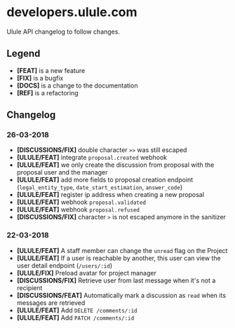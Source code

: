 # developers.ulule.com

Ulule API changelog to follow changes.

## Legend

* **[FEAT]** is a new feature
* **[FIX]** is a bugfix
* **[DOCS]** is a change to the documentation
* **[REF]** is a refactoring

## Changelog

### 26-03-2018

* **[DISCUSSIONS/FIX]** double character `>>` was still escaped
* **[ULULE/FEAT]** integrate `proposal.created` webhook
* **[ULULE/FEAT]** we only create the discussion from proposal with the proposal user and the manager
* **[ULULE/FEAT]** add more fields to proposal creation endpoint (`legal_entity_type`, `date_start_estimation`, `answer_code`)
* **[ULULE/FEAT]** register ip address when creating a new proposal
* **[ULULE/FEAT]** webhook `proposal.validated`
* **[ULULE/FEAT]** webhook `proposal.refused`
* **[DISCUSSIONS/FIX]** character `>` is not escaped anymore in the sanitizer

### 22-03-2018

* **[ULULE/FEAT]** A staff member can change the `unread` flag on the Project
* **[ULULE/FEAT]** If a user is reachable by another, this user can view the user detail endpoint (`/users/:id`)
* **[ULULE/FIX]** Preload avatar for project manager
* **[DISCUSSIONS/FIX]** Retrieve user from last message when it's not a recipient
* **[DISCUSSIONS/FEAT]** Automatically mark a discussion as `read` when its messages are retrieved
* **[ULULE/FEAT]** Add `DELETE /comments/:id`
* **[ULULE/FEAT]** Add `PATCH /comments/:id`
